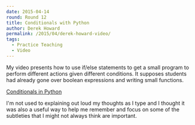 ```yaml
---
date: 2015-04-14
round: Round 12
title: Conditionals with Python
author: Derek Howard
permalink: /2015/04/derek-howard-video/
tags:
  - Practice Teaching
  - Video
---
```


My video presents how to use if/else statements to get a small program to perform different actions given different conditions. It supposes students had already gone over boolean expressions and writing small functions.

[Conditionals in Python](https://youtu.be/s7ONosgvQjY)

I'm not used to explaining out loud my thoughts as I type and I thought it was also a useful way to help me remember and focus on some of the subtleties that I might not always think are important.

